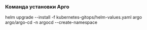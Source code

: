 ### Команда установки Арго
helm upgrade --install -f kubernetes-gitops/helm-values.yaml  argo argo/argo-cd -n argocd --create-namespace